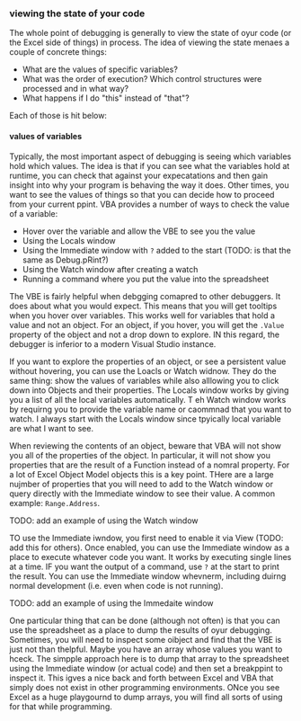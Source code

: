 ### viewing the state of your code

The whole point of debugging is generally to view the state of oyur code (or the Excel side of things) in process. The idea of viewing the state menaes a couple of concrete things:

- What are the values of specific variables?
- What was the order of execution? Which control structures were processed and in what way?
- What happens if I do "this" instead of "that"?

Each of those is hit below:

#### values of variables

Typically, the most important aspect of debugging is seeing which variables hold which values. The idea is that if you can see what the variables hold at runtime, you can check that against your expecatations and then gain insight into why your program is behaving the way it does. Other times, you want to see the values of things so that you can decide how to proceed from your current ppint. VBA provides a number of ways to check the value of a variable:

- Hover over the variable and allow the VBE to see you the value
- Using the Locals window
- Using the Immediate window with `?` added to the start (TODO: is that the same as Debug.pRint?)
- Using the Watch window after creating a watch
- Running a command where you put the value into the spreadsheet

The VBE is fairly helpful when debgging comapred to other debuggers. It does about what you would expect. This means that you will get tooltips when you hover over variables. This works well for variables that hold a value and not an object. For an object, if you hover, you will get the `.Value` property of the object and not a drop down to explore. IN this regard, the debugger is inferior to a modern Visual Studio instance.

If you want to explore the properties of an object, or see a persistent value without hovering, you can use the Loacls or Watch widnow. They do the same thing: show the values of variables while also alllowing you to click down into Objects and their properties. The Locals window works by giving you a list of all the local variables automatically. T eh Watch window works by requirng you to provide the variable name or caommnad that you want to watch. I always start with the Locals window since tpyically local variable are what I want to see.

When reviewing the contents of an object, beware that VBA will not show you all of the properties of the object. In particular, it will not show you properties that are the result of a Function instead of a nomral property. For a lot of Excel Object Model objects this is a key point. THere are a large nujmber of properties that you will need to add to the Watch window or query directly with the Immediate window to see their value. A common example: `Range.Address`.

TODO: add an example of using the Watch window

TO use the Immediate iwndow, you first need to enable it via View (TODO: add this for others). Once enabled, you can use the Immediate window as a place to execute whatever code you want. It works by executing single lines at a time. IF you want the output of a command, use `?` at the start to print the result. You can use the Immediate window whevnerm, including duirng normal development (i.e. even when code is not running).

TODO: add an example of using the Immedaite window

One particular thing that can be done (although not often) is that you can use the spreadsheet as a place to dump the results of oyur debugging. Sometimes, you will need to inspect some oibject and find that the VBE is just not than thelpful. Maybe you have an array whose values you want to hceck. The simpple approach here is to dump that array to the spreadsheet using the Immediate window (or actual code) and then set a breakppint to inspect it. This igves a nice back and forth between Excel and VBA that simply does not exist in other programming environments. ONce you see Excel as a huge playgournd to dump arrays, you will find all sorts of using for that while programming.
